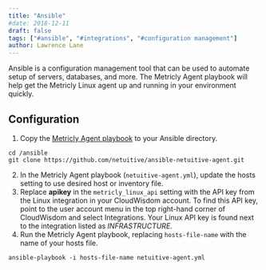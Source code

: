 ```yaml
---
title: "Ansible"
#date: 2018-12-11
draft: false
tags: ["#ansible", "#integrations", "#configuration management"]
author: Lawrence Lane
---
```

Ansible is a configuration management tool that can be used to automate setup of servers, databases, and more. The Metricly Agent playbook will help get the Metricly Linux agent up and running in your environment quickly.

## Configuration
1. Copy the [Metricly Agent playbook](https://github.com/netuitive/ansible-netuitive-agent) to your Ansible directory.  
```
cd /ansible
git clone https://github.com/netuitive/ansible-netuitive-agent.git
```
2. In the Metricly Agent playbook (`netuitive-agent.yml`), update the hosts setting to use desired host or inventory file.
3. Replace **apikey** in the `metricly_linux_api` setting with the API key from the Linux integration in your CloudWisdom account. To find this API key, point to the user account menu in the top right-hand corner of CloudWisdom and select Integrations. Your Linux API key is found next to the integration listed as _INFRASTRUCTURE_.
4. Run the Metricly Agent playbook, replacing `hosts-file-name` with the name of your hosts file.  
```
ansible-playbook -i hosts-file-name netuitive-agent.yml
```
